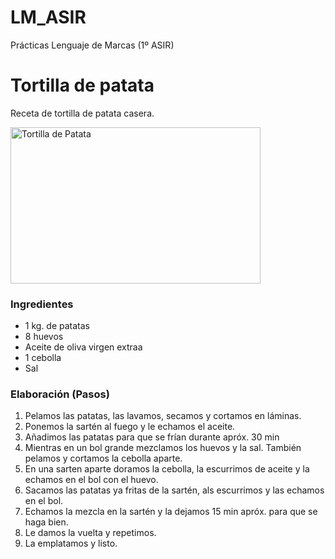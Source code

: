 # LM_ASIR
Prácticas Lenguaje de Marcas (1º ASIR)
<!DOCTYPE html>
<html>
    <head>
        <title>Tortilla de Patata</title>
    </head>
    <body>
        <main>
            <h1>Tortilla de patata</h1>
            <p>Receta de tortilla de patata casera.</p>
            <p title="Tortilla de Patata"><img src="https://s2.abcstatics.com/media/bienestar/2020/05/22/tortilla-patatas-kSVD--1248x698@abc.jpeg" alt="Tortilla de Patata" width="400" height="250"></p>
            <h3>Ingredientes</h3>
            <ul>
                <li>1 kg. de patatas</li>
                <li>8 huevos </li>
                <li>Aceite de oliva virgen extraa</li>
                <li>1 cebolla</li>
                <li>Sal</li>
            </ul>
            <h3>Elaboración (Pasos)</h3>
            <ol>
                <li>Pelamos las patatas, las lavamos, secamos y cortamos en láminas.</li>
                <li>Ponemos la sartén al fuego y le echamos el aceite.</li>
                <li>Añadimos las patatas para que se frían durante apróx. 30 min</li>
                <li>Mientras en un bol grande mezclamos los huevos y la sal. También pelamos y cortamos la cebolla aparte.</li>
                <li>En una sarten aparte doramos la cebolla, la escurrimos de aceite y la echamos en el bol con el huevo.</li>
                <li>Sacamos las patatas ya fritas de la sartén, als escurrimos y las echamos en el bol.</li>
                <li>Echamos la mezcla en la sartén y la dejamos 15 min apróx. para que se haga bien.</li>
                <li>Le damos la vuelta y repetimos.</li>
                <li>La emplatamos y listo.</li>
</html>
